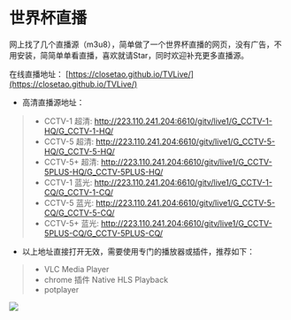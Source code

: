 # 世界杯直播

网上找了几个直播源（m3u8），简单做了一个世界杯直播的网页，没有广告，不用安装，简简单单看直播，喜欢就请Star，同时欢迎补充更多直播源。

在线直播地址：
[https://closetao.github.io/TVLive/](https://closetao.github.io/TVLive/)

* 高清直播源地址：

> * CCTV-1  超清: http://223.110.241.204:6610/gitv/live1/G_CCTV-1-HQ/G_CCTV-1-HQ/
> * CCTV-5  超清: http://223.110.241.204:6610/gitv/live1/G_CCTV-5-HQ/G_CCTV-5-HQ/
> * CCTV-5+ 超清: http://223.110.241.204:6610/gitv/live1/G_CCTV-5PLUS-HQ/G_CCTV-5PLUS-HQ/
> * CCTV-1  蓝光: http://223.110.241.204:6610/gitv/live1/G_CCTV-1-CQ/G_CCTV-1-CQ/
> * CCTV-5  蓝光: http://223.110.241.204:6610/gitv/live1/G_CCTV-5-CQ/G_CCTV-5-CQ/
> * CCTV-5+ 蓝光: http://223.110.241.204:6610/gitv/live1/G_CCTV-5PLUS-CQ/G_CCTV-5PLUS-CQ/

* 以上地址直接打开无效，需要使用专门的播放器或插件，推荐如下：

> * VLC Media Player
> * chrome 插件 Native HLS Playback
> * potplayer

![](https://github.com/closetao/TVLive/blob/master/%E6%88%AA%E5%9B%BE.png)
